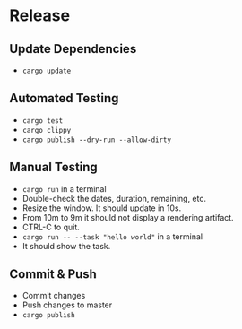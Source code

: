 # Release

## Update Dependencies
 * ```cargo update```

## Automated Testing

 * ```cargo test```
 * ```cargo clippy```
 * ```cargo publish --dry-run --allow-dirty```

## Manual Testing

 * ```cargo run``` in a terminal
  * Double-check the dates, duration, remaining, etc.
  * Resize the window.  It should update in 10s.
  * From 10m to 9m it should not display a rendering artifact.
  * CTRL-C to quit.
 * ```cargo run -- --task "hello world"``` in a terminal  
  * It should show the task.

## Commit & Push

 * Commit changes
 * Push changes to master
 * ```cargo publish```
